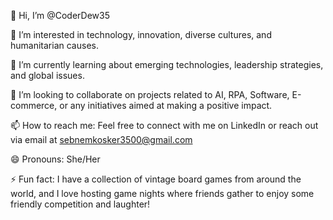 👋 Hi, I’m @CoderDew35

👀 I’m interested in technology, innovation, diverse cultures, and humanitarian causes.

🌱 I’m currently learning about emerging technologies, leadership strategies, and global issues.

💞️ I’m looking to collaborate on projects related to AI, RPA, Software, E-commerce, or any initiatives aimed at making a positive impact.

📫 How to reach me: Feel free to connect with me on LinkedIn or reach out via email at sebnemkosker3500@gmail.com

😄 Pronouns: She/Her

⚡ Fun fact: I have a collection of vintage board games from around the world, and I love hosting game nights where friends gather to enjoy some friendly competition and laughter!

<!---
CoderDew35/CoderDew35 is a ✨ special ✨ repository because its `README.md` (this file) appears on your GitHub profile.
You can click the Preview link to take a look at your changes.
--->
